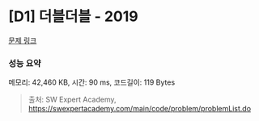 # [D1] 더블더블 - 2019 

[문제 링크](https://swexpertacademy.com/main/code/problem/problemDetail.do?contestProbId=AV5QDEX6AqwDFAUq) 

### 성능 요약

메모리: 42,460 KB, 시간: 90 ms, 코드길이: 119 Bytes



> 출처: SW Expert Academy, https://swexpertacademy.com/main/code/problem/problemList.do